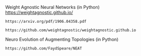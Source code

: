 Weight Agnostic Neural Networks  (in Python)
    https://weightagnostic.github.io/
    
    https://arxiv.org/pdf/1906.04358.pdf
    
    https://github.com/weightagnostic/weightagnostic.github.io

Neuro Evolution of Augmenting Topologies  (in Python)

    https://github.com/FaydSpeare/NEAT
